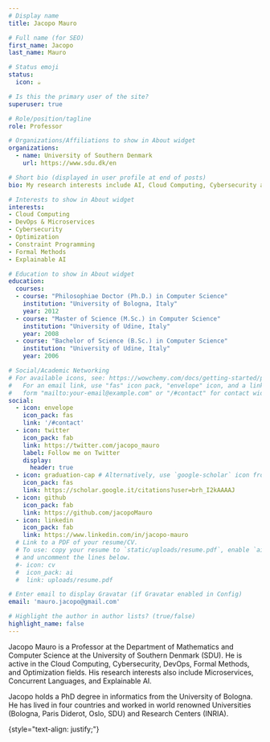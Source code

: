 ```yaml
---
# Display name
title: Jacopo Mauro

# Full name (for SEO)
first_name: Jacopo
last_name: Mauro

# Status emoji
status:
  icon: ☕️

# Is this the primary user of the site?
superuser: true

# Role/position/tagline
role: Professor

# Organizations/Affiliations to show in About widget
organizations:
  - name: University of Southern Denmark
    url: https://www.sdu.dk/en

# Short bio (displayed in user profile at end of posts)
bio: My research interests include AI, Cloud Computing, Cybersecurity and Optimization.

# Interests to show in About widget
interests:
- Cloud Computing
- DevOps & Microservices
- Cybersecurity
- Optimization
- Constraint Programming
- Formal Methods
- Explainable AI

# Education to show in About widget
education:
  courses:
  - course: "Philosophiae Doctor (Ph.D.) in Computer Science"
    institution: "University of Bologna, Italy"
    year: 2012
  - course: "Master of Science (M.Sc.) in Computer Science"
    institution: "University of Udine, Italy"
    year: 2008
  - course: "Bachelor of Science (B.Sc.) in Computer Science"
    institution: "University of Udine, Italy"
    year: 2006

# Social/Academic Networking
# For available icons, see: https://wowchemy.com/docs/getting-started/page-builder/#icons
#   For an email link, use "fas" icon pack, "envelope" icon, and a link in the
#   form "mailto:your-email@example.com" or "/#contact" for contact widget.
social:
  - icon: envelope
    icon_pack: fas
    link: '/#contact'
  - icon: twitter
    icon_pack: fab
    link: https://twitter.com/jacopo_mauro
    label: Follow me on Twitter
    display:
      header: true
  - icon: graduation-cap # Alternatively, use `google-scholar` icon from `ai` icon pack
    icon_pack: fas
    link: https://scholar.google.it/citations?user=brh_I2kAAAAJ
  - icon: github
    icon_pack: fab
    link: https://github.com/jacopoMauro
  - icon: linkedin
    icon_pack: fab
    link: https://www.linkedin.com/in/jacopo-mauro
  # Link to a PDF of your resume/CV.
  # To use: copy your resume to `static/uploads/resume.pdf`, enable `ai` icons in `params.yaml`,
  # and uncomment the lines below.
  #- icon: cv
  #  icon_pack: ai
  #  link: uploads/resume.pdf

# Enter email to display Gravatar (if Gravatar enabled in Config)
email: 'mauro.jacopo@gmail.com'

# Highlight the author in author lists? (true/false)
highlight_name: false
---
```


Jacopo Mauro is a Professor at the Department of Mathematics
and Computer Science at the University of Southern Denmark (SDU). He is active in
the Cloud Computing, Cybersecurity, DevOps, Formal Methods, and Optimization fields. His
research interests also include Microservices, Concurrent
Languages, and Explainable AI.

Jacopo holds a PhD degree in informatics from the University of Bologna. He has lived in four countries and worked in world renowned Universities (Bologna,
Paris Diderot, Oslo, SDU) and Research Centers (INRIA).

{style="text-align: justify;"}
